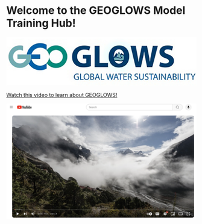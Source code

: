 # Welcome to the GEOGLOWS Model Training Hub!
![image](static/images/image3.png)

[Watch this video to learn about GEOGLOWS!](https://youtu.be/v8FhgV4cBnI)

![image](static/images/img10.png)
